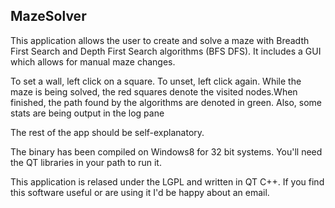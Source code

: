 MazeSolver
---------

This application allows the user to create and solve a maze with Breadth First Search and 
Depth First Search algorithms (BFS DFS). It includes a GUI which allows for manual maze 
changes.

To set a wall, left click on a square. To unset, left click again. 
While the maze is being solved, the red squares denote the visited
nodes.When finished, the path found by the algorithms are
denoted in green. Also, some stats are being output in the log pane

The rest of the app should be self-explanatory.

The binary has been compiled on Windows8 for 32 bit systems. You'll need the QT libraries in your
path to run it.

This application is relased under the LGPL and written in QT C++. 
If you find this software useful or are using it I'd be happy about an email.



